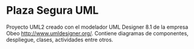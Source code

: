 # Plaza Segura UML 

Proyecto UML2 creado con el modelador UML Designer 8.1 de la empresa Obeo http://www.umldesigner.org/.
Contiene diagramas de componentes, despliegue, clases, actividades entre otros. 
